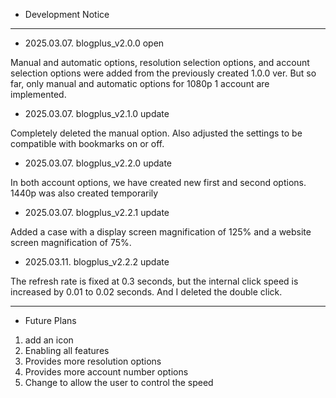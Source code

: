 - Development Notice

---

- 2025.03.07. blogplus_v2.0.0 open

Manual and automatic options, resolution selection options, and account selection options were added from the previously created 1.0.0 ver.
But so far, only manual and automatic options for 1080p 1 account are implemented.

- 2025.03.07. blogplus_v2.1.0 update

Completely deleted the manual option.
Also adjusted the settings to be compatible with bookmarks on or off.

- 2025.03.07. blogplus_v2.2.0 update

In both account options, we have created new first and second options.
1440p was also created temporarily

- 2025.03.07. blogplus_v2.2.1 update

Added a case with a display screen magnification of 125% and a website screen magnification of 75%.

- 2025.03.11. blogplus_v2.2.2 update

The refresh rate is fixed at 0.3 seconds, but the internal click speed is increased by 0.01 to 0.02 seconds. And I deleted the double click.

---

- Future Plans

1. add an icon
2. Enabling all features
3. Provides more resolution options
4. Provides more account number options
5. Change to allow the user to control the speed

